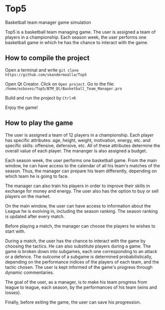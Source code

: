# Top5
Basketball team manager game simulation

Top5 is a basketball team managing game. The user is assigned a team of players in a championship. 
Each season week, the user performs one basketball game in which he has the chance to interact with the game.

## How to compile the project
Open a terminal and write
`git clone https://github.com/skandermoalla/Top5`

Open Qt Creator.
Click on `Open project`.
Go to the file: `/home/osboxes/Top5/BTM_Qt/Basketball_Team_Manager.pro`

Build and run the project by `Ctrl+R`

Enjoy the game!
## How to play the game

The user is assigned a team of 12 players in a championship. Each player has specific attributes: age, height, weight, motivation, energy, etc. and specific skills: offensive, defensive, etc. All of these attributes determine the overall value of each player. The mananger is also assigned a budget.

Each season week, the user performs one basketball game. From the main window, he can have access to the calendar of all his team's matches of the season. Thus, the manager can prepare his team differently, depending on which team he is going to face.

The manager can also train his players in order to improve their skills in exchange for money and energy. 
The user also has the option to buy or sell players on the market. 

On the main window, the user can have access to information about the League he is evolving in, including the season ranking. The season ranking is updated after every match. 

Before playing a match, the manager can choose the players he wishes to start with. 

During a match, the user has the chance to interact with the game by choosing the tactics. He can also substitute players during a game. The game is broken down into subgames, each one corresponding to an attack or a defence. The outcome of a subgame is determined probabilistically, depending on the performance indices of the players of each team, and the tactic chosen. The user is kept informed of the game's progress through dynamic commentaries.  

The goal of the user, as a manager, is to make his team progress from league to league, each season, by the performances of his team (wins and losses). 

Finally, before exiting the game, the user can save his progression. 

